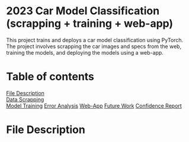 # 2023 Car Model Classification (scrapping + training + web-app)
This project trains and deploys a car model classification using PyTorch. The project involves scrapping the car images and specs from the web, training the models, and deploying the models using a web-app.

Table of contents
=================

<!--ts-->
  [File Description](#files)  
  [Data Scrapping](#data)  
  [Model Training](#model)
  [Error Analysis](#error)
  [Web-App](#webapp)
  [Future Work](#future)
  [Confidence Report](#confidence)
<!--te--> 

File Description
================
